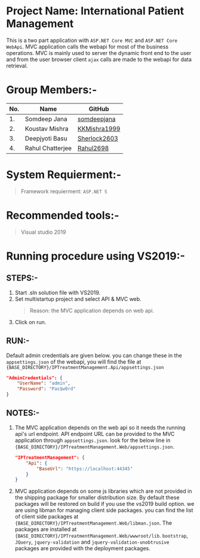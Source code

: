 
# Project Name: International Patient Management
This is a two part application with `ASP.NET Core MVC` and `ASP.NET Core WebApi`.
MVC application calls the webapi for most of the business operations. MVC is mainly
used to server the dynamic front end to the user and from the user browser client 
`ajax` calls are made to the webapi for data retrieval.

# Group Members:- 
| No. | Name             | GitHub                                          |
|-----|------------------|-------------------------------------------------|
| 1.  | Somdeep Jana     | [somdeepjana](https://github.com/somdeepjana)   |
| 2.  | Koustav Mishra   | [KKMishra1999](https://github.com/KKMishra1999) |
| 3.  | Deepjyoti Basu   | [Sherlock2603](https://github.com/Sherlock2603) |
| 4.  | Rahul Chatterjee | [Rahul2698](https://github.com/Rahul2698)       |
	
# System Requierment:-
>Framework requierment: `ASP.NET 5`
	
# Recommended tools:-
>Visual studio 2019

# Running procedure using VS2019:-

## STEPS:-
1. Start .sln solution file with VS2019.
2. Set multistartup project and select API & MVC web.
	>Reason: the MVC application depends on web api.
3. Click on run.

## RUN:-
Default admin credentials are given below. you can change these in the 
`appsettings.json` of the webapi, you will find the file at 
`{BASE_DIRECTORY}/IPTreatmentManagement.Api/appsettings.json`
```json
"AdminCredentials": {
	"UserName": "admin",
	"Password": "Pas$w0rd"
}
```
			
## NOTES:-
1. The MVC application depends on the web api so it needs the running api's 
url endpoint. API endpoint URL can be provided to the MVC application through 
`appsettings.json`. look for the below line in 
`{BASE_DIRECTORY}/IPTreatmentManagement.Web/appsettings.json`.
	```json
	"IPTreatmentManagement": {
		"Api": {
			"BaseUrl": "https://localhost:44345"
		}
	}
	```
			
2. MVC application depends on some js libraries which are not provided in the 
shipping package for smaller distribution size. By default these packages will be 
restored on build if you use the vs2019 build option. we are using libman for managing 
client side packages. you can find the list of client side packages at 
`{BASE_DIRECTORY}/IPTreatmentManagement.Web/libman.json`. The packages are 
installed at `{BASE_DIRECTORY}/IPTreatmentManagement.Web/wwwroot/lib`.
`bootstrap`, `JQuery`, `jquery-validation` and `jquery-validation-unobtrusive` packages 
are provided with the deployment packages.
